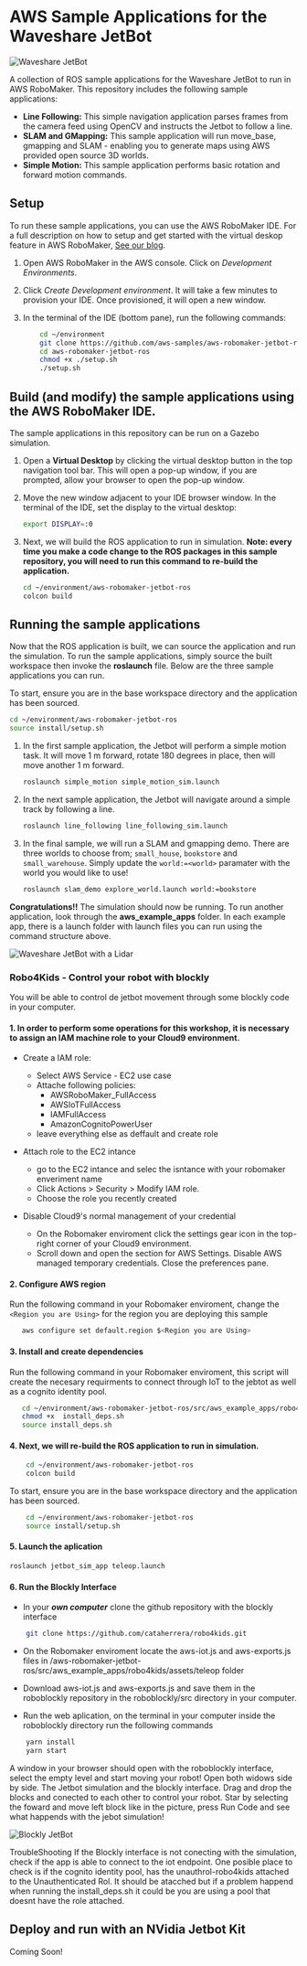# AWS Sample Applications for the Waveshare JetBot
![Waveshare JetBot](/images/jetbot-aws.jpg)

A collection of ROS sample applications for the Waveshare JetBot to run in AWS RoboMaker. This repository includes the following sample applications:

- **Line Following:** This simple navigation application parses frames from the camera feed using OpenCV and instructs the Jetbot to follow a line.
- **SLAM and GMapping:** This sample application will run move_base, gmapping and SLAM - enabling you to generate maps using AWS provided open source 3D worlds.
- **Simple Motion:** This sample application performs basic rotation and forward motion commands.

## Setup

To run these sample applications, you can use the AWS RoboMaker IDE. For a full description on how to setup and get started with the virtual deskop feature in AWS RoboMaker, [See our blog](https://aws.amazon.com/blogs/robotics/aws-announces-a-new-developer-desktop-feature-within-the-aws-robomaker-ide/).

1. Open AWS RoboMaker in the AWS console. Click on *Development Environments*.
2. Click *Create Development environment*. It will take a few minutes to provision your IDE. Once provisioned, it will open a new window.
3. In the terminal of the IDE (bottom pane), run the following commands:

    ```bash
        cd ~/environment
        git clone https://github.com/aws-samples/aws-robomaker-jetbot-ros
        cd aws-robomaker-jetbot-ros
        chmod +x ./setup.sh
        ./setup.sh
    ```

## Build (and modify) the sample applications using the AWS RoboMaker IDE.  

The sample applications in this repository can be run on a Gazebo simulation.

1. Open a **Virtual Desktop** by clicking the virtual desktop button in the top navigation tool bar. This will open a pop-up window, if you are prompted, allow your browser to open the pop-up window.
2. Move the new window adjacent to your IDE browser window. In the terminal of the IDE, set the display to the virtual desktop:

    ```bash
    export DISPLAY=:0
    ```

3. Next, we will build the ROS application to run in simulation. **Note: every time you make a code change to the ROS packages in this sample repository, you will need to run this command to re-build the application.**

    ```bash
    cd ~/environment/aws-robomaker-jetbot-ros
    colcon build
    ```

## Running the sample applications

Now that the ROS application is built, we can source the application and run the simulation. To run the sample applications, simply source the built workspace then invoke the **roslaunch** file. Below are the three sample applications you can run.

To start, ensure you are in the base workspace directory and the application has been sourced.

```bash
cd ~/environment/aws-robomaker-jetbot-ros
source install/setup.sh
```

1. In the first sample application, the Jetbot will perform a simple motion task. It will move 1 m forward, rotate 180 degrees in place, then will move another 1 m forward.

    ```bash
    roslaunch simple_motion simple_motion_sim.launch
    ```

2. In the next sample application, the Jetbot will navigate around a simple track by following a line.

    ```bash
    roslaunch line_following line_following_sim.launch
    ```

2. In the final sample, we will run a SLAM and gmapping demo. There are three worlds to choose from; `small_house`, `bookstore` and `small_warehouse`. Simply update the `world:=<world>` paramater with the world you would like to use!

    ```bash
    roslaunch slam_demo explore_world.launch world:=bookstore
    ```

**Congratulations!!** The simulation should now be running. To run another application, look through the **aws_example_apps** folder. In each example app, there is a launch folder with launch files you can run using the command structure above.

![Waveshare JetBot with a Lidar](/images/jetbot-lidar.jpg)

### Robo4Kids - Control your robot with blockly


You will be able to control de jetbot movement through some blockly code in your computer.

#### 1. In order to perform some operations for this workshop, it is necessary to assign an IAM machine role to your Cloud9 environment.

* Create a IAM role:
    * Select AWS Service - EC2 use case
    * Attache following policies:
        * AWSRoboMaker_FullAccess
        * AWSIoTFullAccess
        * IAMFullAccess
        * AmazonCognitoPowerUser
    * leave everything else as deffault and create role
* Attach role to the EC2 intance
    * go to the EC2 intance and selec the isntance with your robomaker enveriment name
    * Click Actions > Security > Modify IAM role.
    * Choose the role you recently created

* Disable Cloud9's normal management of your credential
    * On the Robomaker enviroment click the settings gear icon in the top-right corner of your Cloud9 environment.
    * Scroll down and open the section for AWS Settings. Disable AWS managed temporary credentials. Close the preferences pane.


#### 2. Configure AWS region


Run the following command in your Robomaker enviroment, change the `<Region you are Using>` for the region you are deploying this sample

 ```bash
    aws configure set default.region $<Region you are Using>
```

#### 3. Install and create dependencies
Run the following command in your Robomaker enviroment, this script will create the necesary requirments to connect through IoT to the jebtot as well as a cognito identity pool.

 ```bash
    cd ~/environment/aws-robomaker-jetbot-ros/src/aws_example_apps/robo4kids/assets/scripts
    chmod +x  install_deps.sh
    source install_deps.sh

```
#### 4. Next, we will re-build the ROS application to run in simulation.

```bash
    cd ~/environment/aws-robomaker-jetbot-ros
    colcon build
```   
To start, ensure you are in the base workspace directory and the application has been sourced.
```bash
    cd ~/environment/aws-robomaker-jetbot-ros
    source install/setup.sh
```   

#### 5. Launch the aplication

```bash
roslaunch jetbot_sim_app teleop.launch
```

#### 6. Run the Blockly Interface

* In your ***own computer*** clone the github repository with the blockly interface

```bash
    git clone https://github.com/cataherrera/robo4kids.git
```   
* On the Robomaker enviroment locate the aws-iot.js and aws-exports.js files in /aws-robomaker-jetbot-ros/src/aws_example_apps/robo4kids/assets/teleop folder

* Download aws-iot.js and aws-exports.js and save them in the roboblockly repository in the roboblockly/src directory in your computer.

* Run the web aplication, on the terminal in your computer inside the roboblockly directory run the following commands
```bash
    yarn install
    yarn start
```

A window in your browser should open with the roboblockly interface, select the empty level and start moving your robot!
Open both widows side by side. The Jetbot simulation and the blockly interface.
Drag and drop the blocks and conected to each other to control your robot. Star by selecting the foward and move left block like in the picture, press Run Code and see what happends with the jebot simulation!

![Blockly JetBot](/images/jetbot-blockly.png)



TroubleShooting
If the Blockly interface is not conecting with the simulation, check if the app is able to connect to the iot endpoint. One posible place to check is if the cognito identity pool, has  the  unauthrol-robo4kids attached to the Unauthenticated Rol. It should be atacched but if a problem happend when running the install_deps.sh it could be you are using a pool that doesnt have the role attached.


## Deploy and run with an NVidia Jetbot Kit

Coming Soon!
